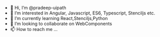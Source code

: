 - 👋 Hi, I’m @pradeep-uipath
- 👀 I’m interested in Angular, Javascript, ES6, Typescript, Stenciljs etc.
- 🌱 I’m currently learning React,Stenciljs,Python
- 💞️ I’m looking to collaborate on WebComponents
- 📫 How to reach me ...

<!---
pradeep-uipath/pradeep-uipath is a ✨ special ✨ repository because its `README.md` (this file) appears on your GitHub profile.
You can click the Preview link to take a look at your changes.
--->
